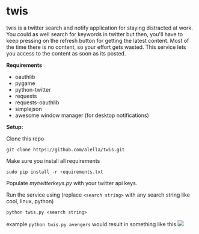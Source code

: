 twis
=======

twis is a twitter search and notify application for staying distracted at work. You could as well search for keywords in twitter but then, you'll have to keep pressing on the refresh button for getting the latest content. Most of the time there is no content, so your effort gets wasted. This service lets you access to the content as soon as its posted.

**Requirements**
* oauthlib
* pygame
* python-twitter
* requests
* requests-oauthlib
* simplejson
* awesome window manager (for desktop notifications)

**Setup:**

Clone this repo

`git clone https://github.com/alella/twis.git`

Make sure you install all requirements

`sudo pip install -r requirements.txt`

Populate *mytwitterkeys.py* with your twitter api keys.

Run the service using (replace `<search string>` with any search string like cool, linux, python)

`python twis.py <search string>`

example `python twis.py avengers` would result in something like this
![](http://s3.postimg.org/q1oyc7xzn/Untitled.png)

[awesome WM 3.5]:http://awesome.naquadah.org/
